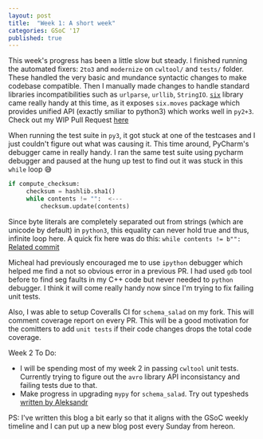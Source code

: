```yaml
---
layout: post
title:  "Week 1: A short week"
categories: GSoC '17
published: true
---
```


This week's progress has been a little slow but steady. I finished running the automated fixers: ``2to3`` and ``modernize`` on ``cwltool/`` and ``tests/`` folder. These handled the very basic and mundance syntactic changes to make codebase compatible. Then I manually made changes to handle standard libraries incompatibilities such as  ``urlparse``, ``urllib``, ``StringIO``. [``six``](https://github.com/benjaminp/six) library came really handy at this time, as it exposes ``six.moves`` package which provides unified API (exactly smiliar to python3) which works well in ``py2+3``. Check out my WIP Pull Request [here](https://github.com/common-workflow-language/cwltool/pull/412/)

When running the test suite in ``py3``, it got stuck at one of the testcases and I just couldn't figure out what was causing it. This time around, PyCharm's debugger came in really handy. I ran the same test suite using pycharm debugger and paused at the hung up test to find out it was stuck in this ``while`` loop :sweat_smile:

``` python
if compute_checksum:
     checksum = hashlib.sha1()
     while contents != "":  <---                              
         checksum.update(contents)
```
Since byte literals are completely separated out from strings (which are unicode by default) in ``python3``, this equality can never hold true and thus, infinite loop here. A quick fix here was do this:
``while contents != b"":`` [Related commit](https://github.com/common-workflow-language/cwltool/pull/412/commits/33a4f4cacb48ac738176409c68670515f7a42f5a)	

Micheal had previously encouraged me to use ``ipython`` debugger which helped me find a not so obvious error in a previous PR. I had used ``gdb`` tool before to find seg faults in my C++ code but never needed to ``python`` debugger. I think it will come really handy now since I'm trying to fix failing unit tests.

Also, I was able to setup Coveralls CI for ``schema_salad`` on my fork. This will comment coverage report on every PR. This will be a good motivation for the comitters to add ``unit tests`` if their code changes drops the total code coverage.

Week 2 To Do:

- I will be spending most of my week 2 in passing ``cwltool`` unit tests. Currently trying to figure out the ``avro`` library API inconsistancy and failing tests due to that.
- Make progress in upgrading ``mypy`` for ``schema_salad``. Try out typesheds [written by Aleksandr](https://github.com/AleksandrSl/schema_salad/blob/python3-support/typeshed/2and3/mistune.pyi)

PS: I've written this blog a bit early so that it aligns with the GSoC weekly timeline and I can put up a new blog post every Sunday from hereon.
